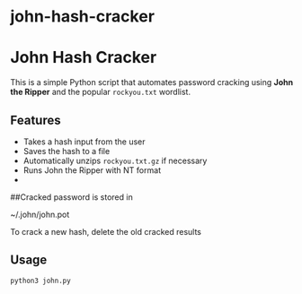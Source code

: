 # john-hash-cracker
# John Hash Cracker

This is a simple Python script that automates password cracking using **John the Ripper** and the popular `rockyou.txt` wordlist.

## Features
- Takes a hash input from the user
- Saves the hash to a file
- Automatically unzips `rockyou.txt.gz` if necessary
- Runs John the Ripper with NT format
- 
##Cracked password is stored in

~/.john/john.pot

To crack a new hash, delete the old cracked results
## Usage

```bash
python3 john.py
